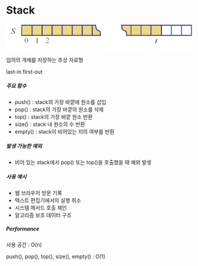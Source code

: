 # Stack

![](./img/stack.png)

임의의 개체를 저장하는 추상 자료형

last-in first-out

##### 주요 함수

- push() : stack의 가장 바깥에 원소를 삽입
- pop() : stack의 가장 바깥의 원소를 삭제
- top() : stack의 가장 바깥 원소 반환
- size() : stack 내 원소의 수 반환
- empty() : stack이 비어있는 지의 여부를 반환

##### 발생 가능한 예외

- 비어 있는 stack에서 pop() 또는 top()을 호출했을 때 예외 발생

##### 사용 예시

- 웹 브라우저 방문 기록
- 텍스트 편집기에서의 실행 취소
- 시스템 메서드 호출 체인
- 알고리즘 보조 데이터 구조

##### Performance

사용 공간 : O(n)

push(), pop(), top(), size(), empty() : O(1)